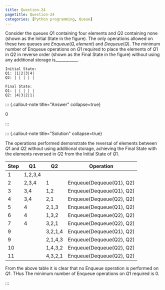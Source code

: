 ```yaml
---
title: Question-24
pagetitle: Question-24
categories: [Python programming, Queue]
---
```


Consider the queues $Q1$ containing four elements and $Q2$ containing none (shown as the Initial State in the figure). The only operations allowed on these two queues are $Enqueue(Q, element)$ and $Dequeue(Q)$. The minimum number of Enqueue operations on $Q1$ required to place the elements of $Q1$ in $Q2$ in reverse order (shown as the Final State in the figure) without using any additional storage is___________.
```
Initial State:  
Q1: |1|2|3|4|  
Q2: | | | | |  

Final State:  
Q1: | | | | |  
Q2: |4|3|2|1|  
```


::: {.callout-note title="Answer" collapse=true}

$0$

:::



::: {.callout-note title="Solution" collapse=true}

The operations performed demonstrate the reversal of elements between $Q1$ and $Q2$ without using additional storage, achieving the Final State with the elements reversed in $Q2$ from the Initial State of $Q1$. 

| Step | Q1      | Q2      | Operation                |
| ---- | ------- | ------- | ------------------------ |
| 1    | 1,2,3,4 |         |                          |
| 2    | 2,3,4   | 1       | Enqueue(Dequeue(Q1), Q2) |
| 3    | 3,4     | 1,2     | Enqueue(Dequeue(Q1), Q2) |
| 4    | 3,4     | 2,1     | Enqueue(Dequeue(Q2), Q2) |
| 5    | 4       | 2,1,3   | Enqueue(Dequeue(Q1), Q2) |
| 6    | 4       | 1,3,2   | Enqueue(Dequeue(Q2), Q2) |
| 7    | 4       | 3,2,1   | Enqueue(Dequeue(Q2), Q2) |
| 9    |         | 3,2,1,4 | Enqueue(Dequeue(Q1), Q2) |
| 9    |         | 2,1,4,3 | Enqueue(Dequeue(Q2), Q2) |
| 10   |         | 1,4,3,2 | Enqueue(Dequeue(Q2), Q2) |
| 11   |         | 4,3,2,1 | Enqueue(Dequeue(Q2), Q2) |

From the above table it is clear that no Enqueue operation is performed on $Q1$. THus The minimum number of Enqueue operations on $Q1$ required is 0.

:::